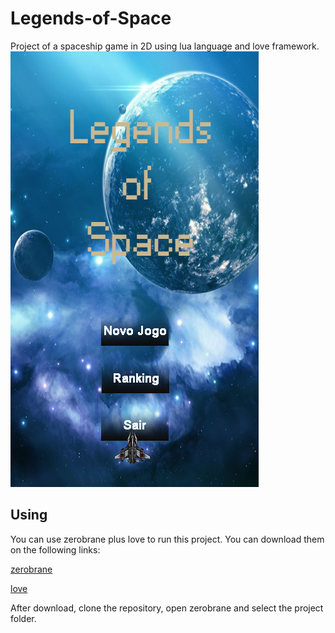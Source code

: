 # Legends-of-Space
Project of a spaceship game in 2D using lua language and love framework.
![Screenshot](screenshot.png)


## Using
You can use zerobrane plus love to run this project. You can download them on the following links:

[zerobrane](https://studio.zerobrane.com/download.html)

[love](https://www.love2d.org/)

After download, clone the repository, open zerobrane and select the project folder.
